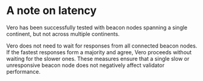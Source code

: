 # A note on latency

Vero has been successfully tested with
beacon nodes spanning a single continent, but not
across multiple continents.

Vero does not need to wait for responses from all
connected beacon nodes. If the fastest responses
form a majority and agree, Vero proceeds without
waiting for the slower ones.
These measures ensure that
a single slow or unresponsive beacon node does not
negatively affect validator performance.
